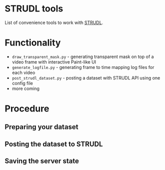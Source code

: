 # STRUDL tools

List of convenience tools to work with [STRUDL](https://github.com/ahrnbom/strudl).

# Functionality

- `draw_transparent_mask.py` - generating transparent mask on top of a video frame with interactive Paint-like UI
- `generate_logfile.py` - generating frame to time mapping log files for each video
- `post_strudl_dataset.py` - posting a dataset with STRUDL API using one config file
- more coming

# Procedure
## Preparing your dataset

## Posting the dataset to STRUDL

## Saving the server state
